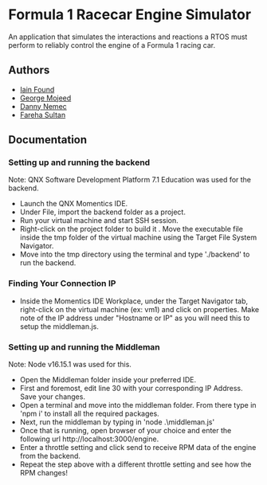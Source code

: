 # Formula 1 Racecar Engine Simulator

An application that simulates the interactions and reactions a RTOS must perform to reliably control the engine of a Formula 1 racing car. 

## Authors

- [Iain Found](https://github.com/ifoundcarleton)
- [George Mojeed](https://github.com/mojeed123)
- [Danny Nemec](https://github.com/daniel-nemec-carleton)
- [Fareha Sultan](https://www.github.com/farehasultan)

## Documentation

### Setting up and running the backend

Note: QNX Software Development Platform 7.1 Education was used for the backend.

- Launch the QNX Momentics IDE.
- Under File, import the backend folder as a project.
- Run your virtual machine and start SSH session.
- Right-click on the project folder to build it . Move the executable file inside the tmp folder of the virtual machine using the Target File System Navigator.
- Move into the tmp directory using the terminal and type './backend' to run the backend.

### Finding Your Connection IP

- Inside the Momentics IDE Workplace, under the Target Navigator tab, right-click on the virtual machine (ex: vm1) and click on properties. Make note of the IP address under "Hostname or IP" as you will need this to setup the middleman.js.

### Setting up and running the Middleman

Note: Node v16.15.1 was used for this.

- Open the Middleman folder inside your preferred IDE.
- First and foremost, edit line 30 with your corresponding IP Address. Save your changes.
- Open a terminal and move into the middleman folder. From there type in 'npm i' to install all the required packages.
- Next, run the middleman by typing in 'node .\middleman.js'
- Once that is running, open browser of your choice and enter the following url http://localhost:3000/engine.
- Enter a throttle setting and click send to receive RPM data of the engine from the backend.
- Repeat the step above with a different throttle setting and see how the RPM changes!
